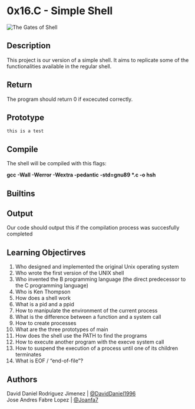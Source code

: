 # 0x16.C - Simple Shell
![The Gates of Shell](https://s3.amazonaws.com/intranet-projects-files/holbertonschool-low_level_programming/235/shell.jpeg)  
## Description
This project is our version of a simple shell. It aims to replicate some of the functionalities available in the regular shell.
## Return
The program should return 0 if excecuted correctly.
## Prototype
`this is a test`
## Compile

The shell will be compiled with this flags:  

**gcc -Wall -Werror -Wextra -pedantic -std=gnu89 \*.c -o hsh**  

## Builtins

## Output
Our code should output this if the compilation process was succesfully completed

## Learning Objectirves

1. Who designed and implemented the original Unix operating system  
2. Who wrote the first version of the UNIX shell  
3. Who invented the B programming language (the direct predecessor to the C programming language)  
4. Who is Ken Thompson  
5. How does a shell work  
6. What is a pid and a ppid  
7. How to manipulate the environment of the current process  
8. What is the difference between a function and a system call  
9. How to create processes  
10. What are the three prototypes of main  
11. How does the shell use the PATH to find the programs  
12. How to execute another program with the execve system call  
13. How to suspend the execution of a process until one of its children terminates  
14. What is EOF / “end-of-file”?  

## Authors

David Daniel Rodriguez Jimenez | [@DavidDaniel1996](https://github.com/DavidDaniel1996)  
Jose Andres Fabre Lopez | [@Joanfa7](https://github.com/Joanfa7)  


